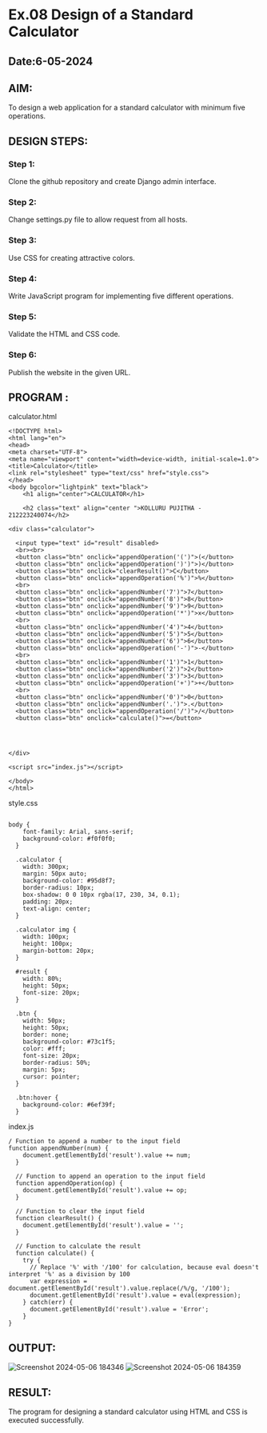 # Ex.08 Design of a Standard Calculator
## Date:6-05-2024

## AIM:
To design a web application for a standard calculator with minimum five operations.

## DESIGN STEPS:

### Step 1:
Clone the github repository and create Django admin interface.

### Step 2:
Change settings.py file to allow request from all hosts.

### Step 3:
Use CSS for creating attractive colors.

### Step 4:
Write JavaScript program for implementing five different operations.

### Step 5:
Validate the HTML and CSS code.

### Step 6:
Publish the website in the given URL.

## PROGRAM :
calculator.html
```
<!DOCTYPE html>
<html lang="en">
<head>
<meta charset="UTF-8">
<meta name="viewport" content="width=device-width, initial-scale=1.0">
<title>Calculator</title>
<link rel="stylesheet" type="text/css" href="style.css">
</head>
<body bgcolor="lightpink" text="black">
    <h1 align="center">CALCULATOR</h1>
    
    <h2 class="text" align="center ">KOLLURU PUJITHA - 212223240074</h2>

<div class="calculator">
  
  <input type="text" id="result" disabled>
  <br><br>
  <button class="btn" onclick="appendOperation('(')">(</button>
  <button class="btn" onclick="appendOperation(')')">)</button>
  <button class="btn" onclick="clearResult()">C</button>
  <button class="btn" onclick="appendOperation('%')">%</button>
  <br>
  <button class="btn" onclick="appendNumber('7')">7</button>
  <button class="btn" onclick="appendNumber('8')">8</button>
  <button class="btn" onclick="appendNumber('9')">9</button>
  <button class="btn" onclick="appendOperation('*')">x</button>
  <br>
  <button class="btn" onclick="appendNumber('4')">4</button>
  <button class="btn" onclick="appendNumber('5')">5</button>
  <button class="btn" onclick="appendNumber('6')">6</button>
  <button class="btn" onclick="appendOperation('-')">-</button>
  <br>
  <button class="btn" onclick="appendNumber('1')">1</button>
  <button class="btn" onclick="appendNumber('2')">2</button>
  <button class="btn" onclick="appendNumber('3')">3</button>
  <button class="btn" onclick="appendOperation('+')">+</button>
  <br>
  <button class="btn" onclick="appendNumber('0')">0</button>
  <button class="btn" onclick="appendNumber('.')">.</button>
  <button class="btn" onclick="appendOperation('/')">/</button>
  <button class="btn" onclick="calculate()">=</button>
  
  
  
  
</div>

<script src="index.js"></script>

</body>
</html>
```
style.css
```

body {
    font-family: Arial, sans-serif;
    background-color: #f0f0f0;
  }
  
  .calculator {
    width: 300px;
    margin: 50px auto;
    background-color: #95d8f7;
    border-radius: 10px;
    box-shadow: 0 0 10px rgba(17, 230, 34, 0.1);
    padding: 20px;
    text-align: center;
  }
  
  .calculator img {
    width: 100px;
    height: 100px;
    margin-bottom: 20px;
  }
  
  #result {
    width: 80%; 
    height: 50px; 
    font-size: 20px; 
  }
  
  .btn {
    width: 50px;
    height: 50px;
    border: none;
    background-color: #73c1f5;
    color: #fff;
    font-size: 20px;
    border-radius: 50%;
    margin: 5px;
    cursor: pointer;
  }
  
  .btn:hover {
    background-color: #6ef39f;
  }
```
index.js
```
/ Function to append a number to the input field
function appendNumber(num) {
    document.getElementById('result').value += num;
  }
  
  // Function to append an operation to the input field
  function appendOperation(op) {
    document.getElementById('result').value += op;
  }
  
  // Function to clear the input field
  function clearResult() {
    document.getElementById('result').value = '';
  }
  
  // Function to calculate the result
  function calculate() {
    try {
      // Replace '%' with '/100' for calculation, because eval doesn't interpret '%' as a division by 100
      var expression = document.getElementById('result').value.replace(/%/g, '/100');
      document.getElementById('result').value = eval(expression);
    } catch(err) {
      document.getElementById('result').value = 'Error';
    }
}
```
## OUTPUT:
![Screenshot 2024-05-06 184346](https://github.com/KolluruPujitha/Calc/assets/150231340/72baa59e-36af-4e9b-ba62-f1cc51fbb625)
![Screenshot 2024-05-06 184359](https://github.com/KolluruPujitha/Calc/assets/150231340/c7be9f94-2892-45d1-8ae9-7c6eb03f4e61)

## RESULT:
The program for designing a standard calculator using HTML and CSS is executed successfully.
